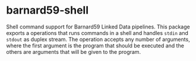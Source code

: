 # barnard59-shell

Shell command support for Barnard59 Linked Data pipelines.
This package exports a operations that runs commands in a shell and handles `stdin` and `stdout` as duplex stream.
The operation accepts any number of arguments, where the first argument is the program that should be executed and the others are arguments that will be given to the program.
